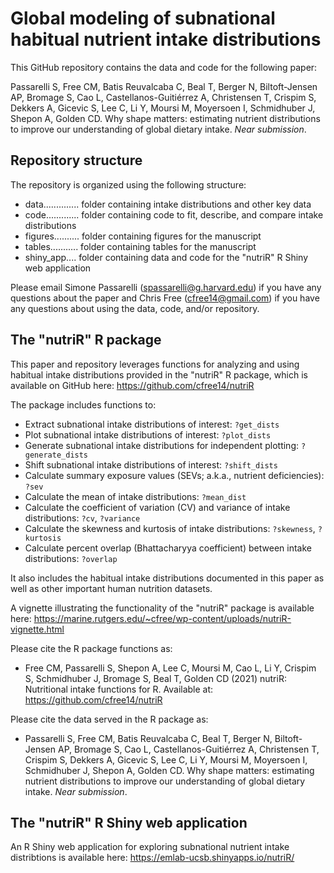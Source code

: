 # Global modeling of subnational habitual nutrient intake distributions

This GitHub repository contains the data and code for the following paper:

Passarelli S, Free CM, Batis Reuvalcaba C, Beal T, Berger N, Biltoft-Jensen AP, Bromage S, Cao L, Castellanos-Guitiérrez A, Christensen T, Crispim S, Dekkers A, Gicevic S, Lee C, Li Y, Moursi M, Moyersoen I, Schmidhuber J,  Shepon A, Golden CD. Why shape matters: estimating nutrient distributions to improve our understanding of global dietary intake. _Near submission_.


## Repository structure

The repository is organized using the following structure:

- data.............. folder containing intake distributions and other key data
- code............. folder containing code to fit, describe, and compare intake distributions
- figures.......... folder containing figures for the manuscript
- tables........... folder containing tables for the manuscript
- shiny_app.... folder containing data and code for the "nutriR" R Shiny web application

Please email Simone Passarelli (spassarelli@g.harvard.edu) if you have any questions about the paper and Chris Free (cfree14@gmail.com) if you have any questions about using the data, code, and/or repository.


## The "nutriR" R package

This paper and repository leverages functions for analyzing and using habitual intake distributions provided in the "nutriR" R package, which is available on GitHub here: https://github.com/cfree14/nutriR

The package includes functions to:

- Extract subnational intake distributions of interest: `?get_dists`
- Plot subnational intake distributions of interest: `?plot_dists`
- Generate subnational intake distributions for independent plotting: `?generate_dists`
- Shift subnational intake distributions of interest: `?shift_dists`
- Calculate summary exposure values (SEVs; a.k.a., nutrient deficiencies): `?sev`
- Calculate the mean of intake distributions: `?mean_dist`
- Calculate the coefficient of variation (CV) and variance of intake distributions: `?cv`, `?variance`
- Calculate the skewness and kurtosis of intake distributions: `?skewness`, `?kurtosis`
- Calculate percent overlap (Bhattacharyya coefficient) between intake distributions: `?overlap`

It also includes the habitual intake distributions documented in this paper as well as other important human nutrition datasets.

A vignette illustrating the functionality of the "nutriR" package is available here: https://marine.rutgers.edu/~cfree/wp-content/uploads/nutriR-vignette.html

Please cite the R package functions as:

* Free CM, Passarelli S, Shepon A, Lee C, Moursi M, Cao L, Li Y, Crispim S, Schmidhuber J, Bromage S, Beal T, Golden CD (2021) nutriR: Nutritional intake functions for R. Available at: https://github.com/cfree14/nutriR

Please cite the data served in the R package as:

* Passarelli S, Free CM, Batis Reuvalcaba C, Beal T, Berger N, Biltoft-Jensen AP, Bromage S, Cao L, Castellanos-Guitiérrez A, Christensen T, Crispim S, Dekkers A, Gicevic S, Lee C, Li Y, Moursi M, Moyersoen I, Schmidhuber J,  Shepon A, Golden CD. Why shape matters: estimating nutrient distributions to improve our understanding of global dietary intake. _Near submission_.


## The "nutriR" R Shiny web application

An R Shiny web application for exploring subnational nutrient intake distribtions is available here: https://emlab-ucsb.shinyapps.io/nutriR/
